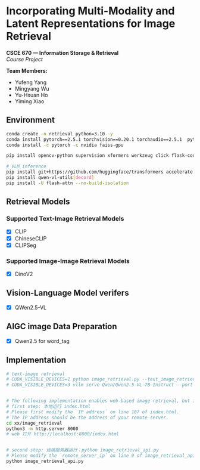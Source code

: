 # Incorporating Multi-Modality and Latent Representations for Image Retrieval

**CSCE 670 — Information Storage & Retrieval**  
*Course Project*

**Team Members:**  
- Yufeng Yang  
- Mingyang Wu  
- Yu-Hsuan Ho  
- Yiming Xiao



## Environment

```bash
conda create -n retrieval python=3.10 -y
conda install pytorch==2.5.1 torchvision==0.20.1 torchaudio==2.5.1  pytorch-cuda=11.8 -c pytorch -c nvidia
conda install -c pytorch -c nvidia faiss-gpu

pip install opencv-python supervision xformers werkzeug click flask-cors

# VLM inference
pip install git+https://github.com/huggingface/transformers accelerate
pip install qwen-vl-utils[decord]
pip install -U flash-attn --no-build-isolation
```

## Retrieval Models

### Supported Text-Image Retrieval Models

- [x] CLIP
- [x] ChineseCLIP
- [x] CLIPSeg

### Supported Image-Image Retrieval Models

- [x] DinoV2


## Vision-Language Model verifers

- [x] QWen2.5-VL


## AIGC image Data Preparation

- [x] Qwen2.5 for word_tag


## Implementation

```bash
# text-image retrieval
# CUDA_VISIBLE_DEVICES=1 python image_retrieval.py --text_image_retrieval
# CUDA_VISIBLE_DEVICES=3 vllm serve Qwen/Qwen2.5-VL-7B-Instruct --port 8000 --host 0.0.0.0 --dtype bfloat16 --limit-mm-per-prompt image=15,video=5


# The following implementation enables web-based image retrieval, but it does not use a VLM verifier.
# first step: 本地运行 index.html
# Please first modify the `IP address` on line 187 of index.html.
# The IP address should be the address of your remote server.
cd xx/image_retrieval 
python3 -m http.server 8000
# web 打开 http://localhost:8000/index.html


# second step: 远端服务器运行：python image_retrieval_api.py
# Please modify the `remote_server_ip` on line 9 of image_retrieval_api.py.
python image_retrieval_api.py

```